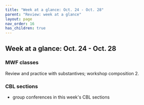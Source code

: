 ```yaml
---
title: "Week at a glance: Oct. 24 - Oct. 28"
parent: "Review: week at a glance" 
layout: page
nav_order: 16
has_children: true
---
```






## Week at a glance: Oct. 24 - Oct. 28

### MWF classes

Review and practice with substantives; workshop composition 2.


### CBL sections

- group conferences in this week's CBL sections
